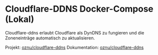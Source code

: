 # Cloudflare-DDNS Docker-Compose (Lokal)

Cloudflare-ddns erlaubt Cloudflare als DynDNS zu fungieren und die Zoneneinträge automatisch zu aktualisieren.

Projekt: [oznu/cloudflare-ddns](https://hub.docker.com/r/oznu/cloudflare-ddns/)
Dokumentation: [oznu/cloudflare-ddns](https://hub.docker.com/r/oznu/cloudflare-ddns/)
